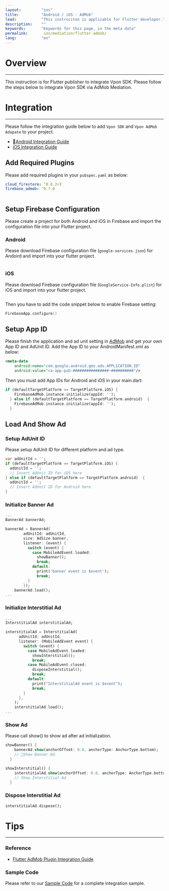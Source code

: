 ```yaml
---
layout:         "ios"
title:          "Android / iOS - AdMob"
lead:           "This instruciton is applicable for Flutter developer."
description:    ""
keywords:       "Keywords for this page, in the meta data"
permalink:       ios/mediation/flutter-admob/
lang:           "en"
---
```

# Overview
---
This instruction is for Flutter publisher to integrate Vpon SDK. Please follow the steps below to integrate Vpon SDK via AdMob Mediation.

# Integration
---
Please follow the integration guide below to add `Vpon SDK` and `Vpon AdMob Adapate` to your project.

* [Android Integration Guide]
* [iOS Integration Guide]


## Add Required Plugins
Please add required plugins in your `pubspec.yaml` as below:

```yaml
cloud_firestore: ^0.8.2+3
firebase_admob: ^0.7.0
```

<img src="{{site.imgurl}}/Flutter-admob_01.png" alt="" class=""/>

## Setup Firebase Configuration
Please create a project for both Android and iOS in Firebase and import the configuration file into your Flutter project.

### Android
Please download Firebase configuration file (`google-services.json`) for Andoird and import into your flutter project.

<img src="{{site.imgurl}}/Flutter-admob_02.png" alt="" class=""/>

### iOS
Please download Firebase configuration file (`GoogleService-Info.plist`) for iOS and import into your flutter project.

<img src="{{site.imgurl}}/Flutter-admob_03.png" alt="" class=""/>

Then you have to add the code snippet below to enable Firebase setting:

```swift
FirebaseApp.configure()
```

## Setup App ID
Please finish the application and ad unit setting in [AdMob] and get your own App ID and AdUnit ID. Add the App ID to your AndroidManifest.xml as below:

```xml
<meta-data
    android:name="com.google.android.gms.ads.APPLICATION_ID"
    android:value="ca-app-pub-################~##########"/>
```

Then you must add App IDs for Android and iOS in your main.dart:

```dart
if (defaultTargetPlatform == TargetPlatform.iOS) {
    FirebaseAdMob.instance.initialize(appId: '');
  } else if (defaultTargetPlatform == TargetPlatform.android)  {
    FirebaseAdMob.instance.initialize(appId: '');
  }
```

## Load And Show Ad

### Setup AdUnit ID
Please setup AdUnit ID for different platform and ad type.

```dart
var adUnitId = '';
if (defaultTargetPlatform == TargetPlatform.iOS) {
  adUnitId = '';
  // Insert AdUnit ID for iOS here
} else if (defaultTargetPlatform == TargetPlatform.android)  {
  adUnitId = '';
  // Insert AdUnit ID for Android here
}
```

### Initialize Banner Ad
```dart
...
BannerAd bannerAd;

bannerAd = BannerAd(
        adUnitId: adUnitId,
        size: AdSize.banner,
        listener: (event) {
          switch (event) {
            case MobileAdEvent.loaded:
              showBanner();
              break;
            default:
              print('banner event is $event');
              break;
          }
        });
    bannerAd.load();
...
```

### Initialize Interstitial Ad

```dart
...
InterstitialAd interstitialAd;

interstitialAd = InterstitialAd(
      adUnitId: adUnitId,
      listener: (MobileAdEvent event) {
        switch (event) {
          case MobileAdEvent.loaded:
            showInterstitial();
            break;
          case MobileAdEvent.closed:
            disposeInterstitial();
            break;
          default:
            print("InterstitialAd event is $event");
            break;
        }
      },
    );
    interstitialAd.load();
...
```

### Show Ad
Please call show() to show ad after ad initialization.

```dart
showBanner() {
    bannerAd.show(anchorOffset: 0.0, anchorType: AnchorType.bottom);
    // Show Banner Ad
  }

showInterstitial() {
    interstitialAd.show(anchorOffset: 0.0, anchorType: AnchorType.bottom);
    // Show Interstitial Ad
  }
```

### Dispose Interstitial Ad

```dart
interstitialAd.dispose();
```

# Tips
---

### Reference
* [Flutter AdMob Plugin Integration Guide]

### Sample Code
Please refer to our [Sample Code] for a complete integration sample.


[iOS Integration Guide]:http://wiki.vpon.com/ios/integration-guide/
[Android Integration Guide]:http://wiki.vpon.com/android/integration-guide/
[AdMob]: https://apps.admob.com/
[Sample Code]: https://github.com/vpon-sdk/Vpon-mobile-ios-examples/tree/master/Mediation/flutterexample
[Flutter AdMob Plugin Integration Guide]: https://pub.dartlang.org/packages/firebase_admob
